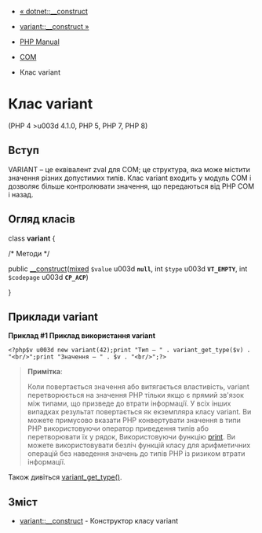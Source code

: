 - [« dotnet::\_\_construct](dotnet.construct.md)
- [variant::\_\_construct »](variant.construct.md)

- [PHP Manual](index.md)
- [COM](book.com.md)
- Клас variant

# Клас variant

(PHP 4 \>u003d 4.1.0, PHP 5, PHP 7, PHP 8)

## Вступ

VARIANT – це еквівалент zval для COM; це структура, яка може
містити значення різних допустимих типів. Клас variant входить у
модуль COM і дозволяє більше контролювати значення, що передаються від
PHP COM і назад.

## Огляд класів

class **variant** {

/\* Методи \*/

public
[\_\_construct](variant.construct.md)([mixed](language.types.declarations.md#language.types.declarations.mixed)
`$value` u003d **`null`**, int `$type` u003d **`VT_EMPTY`**, int `$codepage` u003d
**`CP_ACP`**)

}

## Приклади variant

**Приклад #1 Приклад використання variant**

`<?php$v u003d new variant(42);print "Тип — " . variant_get_type($v) . "<br/>";print "Значення — " . $v . "<br/>";?> `

> **Примітка**:
>
> Коли повертається значення або витягається властивість, variant
> перетворюється на значення PHP тільки якщо є прямий зв'язок між
> типами, що призведе до втрати інформації. У всіх інших випадках
> результат повертається як екземпляра класу variant. Ви можете
> примусово вказати PHP конвертувати значення в типи PHP використовуючи
> оператор приведення типів або перетворювати їх у рядок,
> Використовуючи функцію [print](function.print.md). Ви можете використовувати
> безліч функцій класу для арифметичних операцій без наведення
> значень до типів PHP із ризиком втрати інформації.

Також дивіться [variant_get_type()](function.variant-get-type.md).

## Зміст

- [variant::\_\_construct](variant.construct.md) - Конструктор
класу variant
